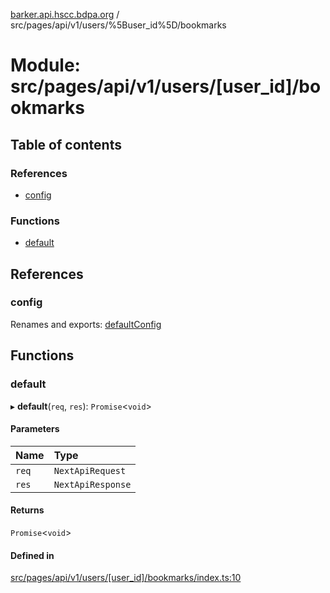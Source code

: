 [barker.api.hscc.bdpa.org][1] / src/pages/api/v1/users/%5Buser_id%5D/bookmarks

# Module: src/pages/api/v1/users/\[user_id]/bookmarks

## Table of contents

### References

- [config][2]

### Functions

- [default][3]

## References

### config

Renames and exports: [defaultConfig][4]

## Functions

### default

▸ **default**(`req`, `res`): `Promise`<`void`>

#### Parameters

| Name  | Type              |
| :---- | :---------------- |
| `req` | `NextApiRequest`  |
| `res` | `NextApiResponse` |

#### Returns

`Promise`<`void`>

#### Defined in

[src/pages/api/v1/users/\[user_id\]/bookmarks/index.ts:10][5]

[1]: ../README.md
[2]: src_pages_api_v1_users__user_id__bookmarks.md#config
[3]: src_pages_api_v1_users__user_id__bookmarks.md#default
[4]: src_backend_middleware.md#defaultconfig

[5]:
https://github.com/nhscc/barker.api.hscc.bdpa.org/blob/86fb7f5/src/pages/api/v1/users/[user_id]/bookmarks/index.ts#L10
